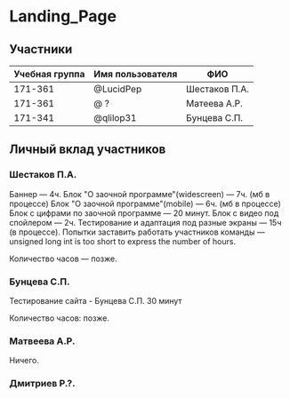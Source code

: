 # Landing_Page


## Участники

| Учебная группа | Имя пользователя | ФИО                      |
|----------------|------------------|--------------------------|
| 171-361        | @LucidPep        | Шестаков П.А.            |
| 171-361        | @ ?              | Матеева А.Р.             |
| 171-341        | @qlilop31        | Бунцева С.П.             |


## Личный вклад участников

### Шестаков П.А.
Баннер — 4ч.
Блок "О заочной программе"(widescreen) — 7ч. (мб в процессе)
Блок "О заочной программе"(mobile) — 6ч. (мб в процессе)
Блок с цифрами по заочной программе — 20 минут.
Блок с видео под спойлером — 2ч.
Тестирование и адаптация под разные экраны — 15ч (в процессе).
Попытки заставить работать участников команды — unsigned long int is too short to express the number of hours.

Количество часов — позже.

### Бунцева С.П.

Тестирование сайта - Бунцева С.П. 30 минут

Количество часов: позже.

### Матвеева А.Р.
Ничего.

### Дмитриев Р.?.


